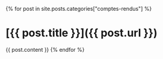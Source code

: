 {% for post in site.posts.categories["comptes-rendus"] %}
# [{{ post.title }}]({{ post.url }})
{{ post.content }}
{% endfor %}
